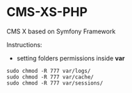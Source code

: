 # CMS-XS-PHP
CMS X based on Symfony Framework

Instructions:
- setting folders permissions inside **var**
```
sudo chmod -R 777 var/logs/
sudo chmod -R 777 var/cache/
sudo chmod -R 777 var/sessions/
```
